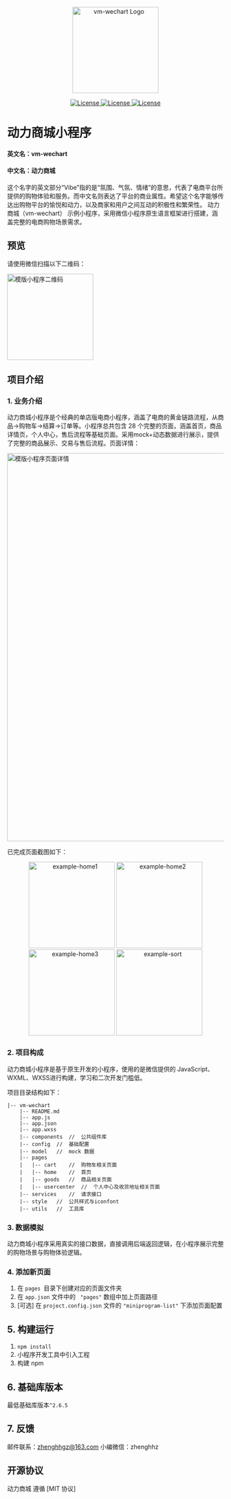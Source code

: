 <p align="center">
  <a href="https://shop.100boot.cn" target="_blank">
    <img alt="vm-wechart Logo" width="200" src="https://shop.100boot.cn/images/logo.png">
  </a>
</p>

<p align="center">
  <a href="https://img.shields.io/github/stars/yundianzixun/vm-wechart">
    <img src="https://img.shields.io/github/stars/yundianzixun/vm-wechart" alt="License">
  </a>  
  <a href="https://github.com/yundianzixun/vm-wechart/issues">
    <img src="https://img.shields.io/github/issues/yundianzixun/vm-wechart" alt="License">
  </a>  
  <a href="https://github.com/yundianzixun/vm-wechart/LICENSE">
    <img src="https://img.shields.io/github/license/Tencent/tdesign-miniprogram-starter-retail" alt="License">
  </a>
</p>

# 动力商城小程序
#### 英文名：vm-wechart
#### 中文名：动力商城
这个名字的英文部分“Vibe”指的是“氛围、气氛、情绪”的意思，代表了电商平台所提供的购物体验和服务。而中文名则表达了平台的商业属性。希望这个名字能够传达出购物平台的愉悦和动力，以及商家和用户之间互动的积极性和繁荣性。
动力商城（vm-wechart） 示例小程序，采用微信小程序原生语言框架进行搭建，涵盖完整的电商购物场景需求。

## 预览

<p>请使用微信扫描以下二维码：</p>

 <img src="https://i.postimg.cc/ZYfSxngN/gh-beb964f84374-430.jpg" width = "200" height = "200" alt="模版小程序二维码" align=center />


##  项目介绍

### 1. 业务介绍

动力商城小程序是个经典的单店版电商小程序，涵盖了电商的黄金链路流程，从商品->购物车->结算->订单等。小程序总共包含 28 个完整的页面，涵盖首页，商品详情页，个人中心，售后流程等基础页面。采用mock+动态数据进行展示，提供了完整的商品展示、交易与售后流程。页面详情：

<img src="https://shop.100boot.cn/images/software/function-list.jpg" width = "650" height = "900" alt="模版小程序页面详情" align=center />

已完成页面截图如下：

<p align="center">
    <img alt="example-home1" width="200" src="https://shop.100boot.cn/images/software/home01.jpeg" />
    <img alt="example-home2" width="200" src="https://shop.100boot.cn/images/software/home02.jpeg" />
    <img alt="example-home3" width="200" src="https://shop.100boot.cn/images/software/home03.jpeg" />
    <img alt="example-sort" width="200" src="https://shop.100boot.cn/images/software/home04.jpeg" />

</p>

### 2. 项目构成

动力商城小程序是基于原生开发的小程序，使用的是微信提供的 JavaScript、WXML、WXSS进行构建，学习和二次开发门槛低。

项目目录结构如下：
```
|-- vm-wechart
    |-- README.md
    |-- app.js
    |-- app.json
    |-- app.wxss
    |-- components	//	公共组件库
    |-- config	//	基础配置
    |-- model	//	mock 数据
    |-- pages
    |   |-- cart	//	购物车相关页面
    |   |-- home	//	首页
    |   |-- goods	//	商品相关页面
    |   |-- usercenter	//	个人中心及收货地址相关页面
    |-- services	//	请求接口
    |-- style	//	公共样式与iconfont
    |-- utils	//	工具库
```

### 3. 数据模拟

动力商城小程序采用真实的接口数据，直接调用后端返回逻辑，在小程序展示完整的购物场景与购物体验逻辑。

### 4. 添加新页面

1. 在 `pages `目录下创建对应的页面文件夹
2. 在 `app.json` 文件中的 ` "pages"` 数组中加上页面路径
3. [可选] 在 `project.config.json` 文件的 `"miniprogram-list"` 下添加页面配置

## 5. 构建运行

1. `npm install`
2. 小程序开发工具中引入工程
3. 构建 npm

## 6. 基础库版本

最低基础库版本`^2.6.5`

## 7. 反馈

邮件联系：zhenghhgz@163.com
小编微信：zhenghhz

##  开源协议

动力商城 遵循 [MIT 协议]



